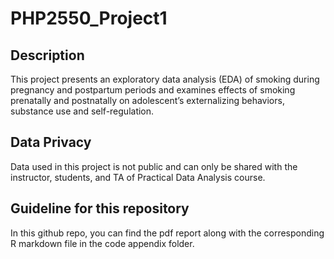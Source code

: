 # PHP2550_Project1

## Description
This project presents an exploratory data analysis (EDA) of smoking during pregnancy and postpartum periods and examines effects of smoking prenatally and postnatally on adolescent’s externalizing behaviors, substance use and self-regulation. 

## Data Privacy
Data used in this project is not public and can only be shared with the instructor, students, and TA of Practical Data Analysis course. 


## Guideline for this repository
In this github repo, you can find the pdf report along with the corresponding R markdown file in the code appendix folder. 
